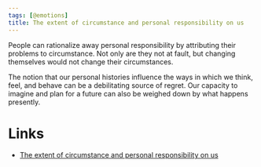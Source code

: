 ```yaml
---
tags: [@emotions]
title: The extent of circumstance and personal responsibility on us
---
```


People can rationalize away personal responsibility by attributing their problems to circumstance. Not only are they not at fault, but changing themselves would not change their circumstances.

The notion that our personal histories influence the ways in which we think, feel, and behave can be a debilitating source of regret. Our capacity to imagine and plan for a future can also be weighed down by what happens presently.

# Links
- [The extent of circumstance and personal responsibility on us](20200513174141.md)
